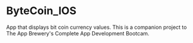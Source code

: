 # ByteCoin_IOS

App that displays bit coin currency values. This is a companion project to The App Brewery's Complete App Development Bootcam. 
